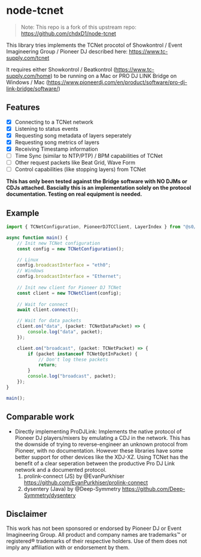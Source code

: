 # node-tcnet

> Note: This repo is a fork of this upstream repo:
> https://github.com/chdxD1/node-tcnet

This library tries implements the TCNet procotol of Showkontrol / Event Imagineering Group / Pioneer DJ described here: https://www.tc-supply.com/tcnet

It requires either Showkontrol / Beatkontrol (https://www.tc-supply.com/home) to be running on a Mac or PRO DJ LINK Bridge on Windows / Mac (https://www.pioneerdj.com/en/product/software/pro-dj-link-bridge/software/)

## Features

- [x] Connecting to a TCNet network
- [x] Listening to status events
- [x] Requesting song metadata of layers seperately
- [x] Requesting song metrics of layers
- [x] Receiving Timestamp information
- [ ] Time Sync (similar to NTP/PTP) / BPM capabilities of TCNet
- [ ] Other request packets like Beat Grid, Wave Form
- [ ] Control capabilities (like stopping layers) from TCNet

**This has only been tested against the Bridge software with NO DJMs or CDJs attached. Bascially this is an implementation solely on the protocol documentation. Testing on real equipment is needed.**

## Example
```typescript
import { TCNetConfiguration, PioneerDJTCClient, LayerIndex } from "@s0/node-tcnet"

async function main() {
    // Init new TCNet configuration
    const config = new TCNetConfiguration();

    // Linux
    config.broadcastInterface = "eth0";
    // Windows
    config.broadcastInterface = "Ethernet";
    
    // Init new client for Pioneer DJ TCNet
    const client = new TCNetClient(config);
    
    // Wait for connect
    await client.connect();

    // Wait for data packets
    client.on("data", (packet: TCNetDataPacket) => {
        console.log("data", packet);
    });

    client.on("broadcast", (packet: TCNetPacket) => {
        if (packet instanceof TCNetOptInPacket) {
            // Don't log these packets
            return;
        }
        console.log("broadcast", packet);
    });
}

main();
```

## Comparable work
- Directly implementing ProDJLink: Implements the native protocol of Pioneer DJ players/mixers by emulating a CDJ in the network. This has the downside of trying to reverse-engineer an unknown protocol from Pioneer, with no documentation. However these libraries have some better support for other devices like the XDJ-XZ. Using TCNet has the benefit of a clear seperation between the productive Pro DJ Link network and a documented protocol.
  1. prolink-connect (JS) by @EvanPurkhiser https://github.com/EvanPurkhiser/prolink-connect
  2. dysentery (Java) by @Deep-Symmetry https://github.com/Deep-Symmetry/dysentery

## Disclaimer

This work has not been sponsored or endorsed by Pioneer DJ or Event Imagineering Group. All product and company names are trademarks™ or registered® trademarks of their respective holders. Use of them does not imply any affiliation with or endorsement by them.

